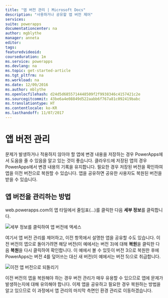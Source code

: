 ```yaml
---
title: "앱 버전 관리 | Microsoft Docs"
description: "사용하거나 공유할 앱 버전 제어"
services: 
suite: powerapps
documentationcenter: na
author: mgblythe
manager: anneta
editor: 
tags: 
featuredvideoid: 
courseduration: 1m
ms.service: powerapps
ms.devlang: na
ms.topic: get-started-article
ms.tgt_pltfrm: na
ms.workload: na
ms.date: 12/09/2016
ms.author: mblythe
ms.openlocfilehash: d24d5d6855714448509f2f9938346c4157421c2e
ms.sourcegitcommit: 43be6a4e08849d522aabb6f767a81c092419babc
ms.translationtype: HT
ms.contentlocale: ko-KR
ms.lasthandoff: 11/07/2017
---
```

# <a name="version-your-apps"></a>앱 버전 관리
문제가 발생하거나 적용하지 않아야 할 앱에 변경 내용을 저장하는 경우 PowerApps에서 도움을 줄 수 있음을 알고 있는 것이 좋습니다. 클라우드에 저장된 앱의 경우 PowerApps에서 변경 내용의 기록을 유지합니다. 필요한 경우 저장된 버전을 확인하여 앱을 이전 버전으로 복원할 수 있습니다. 앱을 공유하면 공유한 사용자도 복원된 버전을 받을 수 있습니다.

## <a name="how-to-version-an-app"></a>앱 버전을 관리하는 방법
web.powerapps.com의 앱 타일에서 줄임표(...)를 클릭한 다음 **세부 정보**를 클릭합니다.

![세부 정보를 클릭하여 앱 버전에 액세스](./media/learning-manage-version-apps/details.png)

여기서 앱 버전 관리를 제어하고, 이전 항목에서 설명한 앱을 공유할 수도 있습니다. 이전 버전의 앱으로 돌아가려면 해당 버전(이 예에서는 버전 3)에 대해 **복원**을 클릭한 다음 **복원**을 다시 클릭하여 확인합니다. 이 예에서 볼 수 있듯이 버전 3으로 복원한 후에 PowerApps는 버전 4를 덮어쓰는 대신 새 버전(이 예에서는 버전 5)으로 취급합니다.

![이전 앱 버전으로 되돌리기](./media/learning-manage-version-apps/version.png)

이전 버전의 앱을 복원해야 하는 경우 버전 관리가 매우 유용할 수 있으므로 앱에 문제가 발생하는지에 대해 유의해야 합니다. 이제 앱을 공유하고 필요한 경우 복원하는 방법을 알고 있으므로 이 과정에서 앱 관리의 마지막 측면인 환경 관리로 이동하겠습니다.

